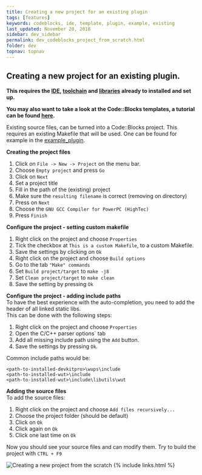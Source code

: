 ```yaml
---
title: Creating a new project for an existing plugin
tags: [features]
keywords: codeblocks, ide, template, plugin, example, existing
last_updated: November 20, 2018
sidebar: dev_sidebar
permalink: dev_codeblocks_project_from_scratch.html
folder: dev
topnav: topnav
---
```


## Creating a new project for an existing plugin.
**This requires the [IDE](dev_ide_setup), [toolchain](dev_toolchain_setup) and [libraries](dev_required_libraries) already to installed and set up.**

**You may also want to take a look at the Code::Blocks templates, a tutorial can be found [here](dev_project_template_in_code_blocks).**

Existing source files, can be turned into a Code::Blocks project. This requires an existing Makefile that will be used.
One can be found for example in the [example_plugin](https://github.com/Maschell/WiiUPluginSystem/tree/master/plugins/example_plugin).

**Creating the project files**

1. Click on `File -> New -> Project` on the menu bar.
2. Choose `Empty project` and press `Go`
3. Click on `Next`
4. Set a project title
5. Fill in the path of the (existing) project
6. Make sure the `resulting filename` is correct (removing on directory)
7. Press on `Next`
8. Choose the `GNU GCC Compiler for PowerPC (HighTec)`
9. Press `Finish`

**Configure the project - setting custom makefile**
1. Right click on the project and choose `Properties`
2. Tick the checkbox at `This is a custom Makefile`, to a custom Makefile.
3. Save the settings by clicking on `Ok`
4. Right click on the project and choose `Build options`
5. Go to the tab `"Make" commands`
6. Set `Build project/target` to `make -j8`
7. Set `Clean project/target` to `make clean`
8. Save the setting by pressing `Ok`

**Configure the project - adding include paths**  
To have the best experience with the auto-completion, you need to add the header of all linked static libs.  
This can be done with the following steps:  
1. Right click on the project and choose `Properties`
2. Open the C/C++ parser options` tab
3. Add all missing include path using the `Add` button.
4. Save the settings by pressing `Ok`.

Common include paths would be:
```
<path-to-installed-devkitpro>\wups\include
<path-to-installed-wut>\include
<path-to-installed-wut>\include\libutils\wut
```

**Adding the source files**  
To add the source files:  
1. Right click on the project and choose `Add files recursively...`
2. Choose the project folder (should be default)
3. Click on `Ok`
4. Click again on `Ok`
5. Click one last time on `Ok`  

Now you should see your source files and can modify them. Try to build the project with `CTRL + F9`  

![Creating a new project from the scratch](assets/img/SpU4lbj.gif)
{% include links.html %}